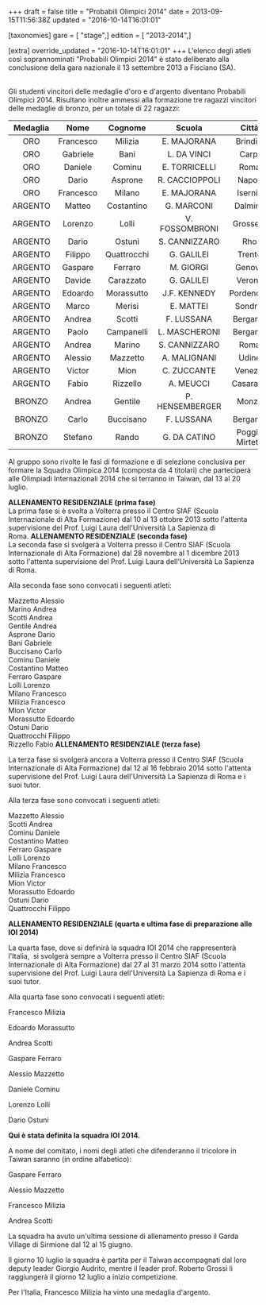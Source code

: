 +++
draft = false
title = "Probabili Olimpici 2014"
date = 2013-09-15T11:56:38Z
updated = "2016-10-14T16:01:01"

[taxonomies]
gare = [ "stage",]
edition = [ "2013-2014",]

[extra]
override_updated = "2016-10-14T16:01:01"
+++
L'elenco degli atleti così soprannominati "Probabili Olimpici 2014" è stato deliberato alla conclusione della gara nazionale il 13 settembre 2013 a Fisciano (SA).

<br/> Gli studenti vincitori delle medaglie d'oro e d'argento diventano Probabili Olimpici 2014. Risultano inoltre ammessi alla formazione tre ragazzi vincitori delle medaglie di bronzo, per un totale di 22 ragazzi:

| **Medaglia** | **Nome**  | **Cognome** |   **Scuola**    |   **Città**    | **Classe** |
| :----------: | :-------: | :---------: | :-------------: | :------------: | :--------: |
|     ORO      | Francesco |   Milizia   |   E. MAJORANA   |    Brindisi    |     IV     |
|     ORO      | Gabriele  |    Bani     |   L. DA VINCI   |     Carpi      |     V      |
|     ORO      |  Daniele  |   Cominu    |  E. TORRICELLI  |      Roma      |     V      |
|     ORO      |   Dario   |   Asprone   | R. CACCIOPPOLI  |     Napoli     |     V      |
|     ORO      | Francesco |   Milano    |   E. MAJORANA   |    Isernia     |     V      |
|   ARGENTO    |  Matteo   | Costantino  |   G. MARCONI    |    Dalmine     |     V      |
|   ARGENTO    |  Lorenzo  |    Lolli    | V. FOSSOMBRONI  |    Grosseto    |     V      |
|   ARGENTO    |   Dario   |   Ostuni    |  S. CANNIZZARO  |      Rho       |     IV     |
|   ARGENTO    |  Filippo  | Quattrocchi |   G. GALILEI    |     Trento     |    III     |
|   ARGENTO    |  Gaspare  |   Ferraro   |    M. GIORGI    |     Genova     |     V      |
|   ARGENTO    |  Davide   |  Carazzato  |   G. GALILEI    |     Verona     |     IV     |
|   ARGENTO    |  Edoardo  | Morassutto  |  J.F. KENNEDY   |   Pordenone    |    III     |
|   ARGENTO    |   Marco   |   Merisi    |    E. MATTEI    |    Sondrio     |     IV     |
|   ARGENTO    |  Andrea   |   Scotti    |   F. LUSSANA    |    Bergamo     |     IV     |
|   ARGENTO    |   Paolo   | Campanelli  |  L. MASCHERONI  |    Bergamo     |     V      |
|   ARGENTO    |  Andrea   |   Marino    |  S. CANNIZZARO  |      Roma      |     V      |
|   ARGENTO    |  Alessio  |  Mazzetto   |  A. MALIGNANI   |     Udine      |     V      |
|   ARGENTO    |  Victor   |    Mion     |   C. ZUCCANTE   |    Venezia     |     V      |
|   ARGENTO    |   Fabio   |  Rizzello   |    A. MEUCCI    |    Casarano    |     IV     |
|    BRONZO    |  Andrea   |   Gentile   | P. HENSEMBERGER |     Monza      |     V      |
|    BRONZO    |   Carlo   |  Buccisano  |   F. LUSSANA    |    Bergamo     |    III     |
|    BRONZO    |  Stefano  |    Rando    |  G. DA CATINO   | Poggio Mirteto |    III     |

Al gruppo sono rivolte le fasi di formazione e di selezione conclusiva per formare la Squadra Olimpica 2014 (composta da 4 titolari) che parteciperà alle Olimpiadi Internazionali 2014 che si terranno in Taiwan, dal 13 al 20 luglio.

**ALLENAMENTO RESIDENZIALE (prima fase)**<br/> La prima fase si è svolta a Volterra presso il Centro SIAF (Scuola Internazionale di Alta Formazione) dal 10 al 13 ottobre 2013 sotto l'attenta supervisione del Prof. Luigi Laura dell'Università La Sapienza di Roma. **ALLENAMENTO RESIDENZIALE (seconda fase)**<br/> La seconda fase si svolgerà a Volterra presso il Centro SIAF (Scuola Internazionale di Alta Formazione) dal 28 novembre al 1 dicembre 2013 sotto l'attenta supervisione del Prof. Luigi Laura dell'Università La Sapienza di Roma.

Alla seconda fase sono convocati i seguenti atleti:

Mazzetto Alessio <br/> Marino Andrea <br/> Scotti Andrea <br/> Gentile Andrea <br/> Asprone Dario <br/> Bani Gabriele<br/> Buccisano Carlo <br/> Cominu Daniele <br/> Costantino Matteo<br/> Ferraro Gaspare<br/> Lolli Lorenzo<br/> Milano Francesco <br/> Milizia Francesco <br/> Mion Victor<br/> Morassutto Edoardo<br/> Ostuni Dario <br/> Quattrocchi Filippo <br/> Rizzello Fabio **ALLENAMENTO RESIDENZIALE (terza fase)**

La terza fase si svolgerà ancora a Volterra presso il Centro SIAF (Scuola Internazionale di Alta Formazione) dal 12 al 16 febbraio 2014 sotto l'attenta supervisione del Prof. Luigi Laura dell'Università La Sapienza di Roma e i suoi tutor.

Alla terza fase sono convocati i seguenti atleti:

Mazzetto Alessio  <br/> Scotti Andrea <br/> Cominu Daniele <br/> Costantino Matteo<br/> Ferraro Gaspare<br/> Lolli Lorenzo<br/> Milano Francesco <br/> Milizia Francesco <br/> Mion Victor<br/> Morassutto Edoardo<br/> Ostuni Dario <br/> Quattrocchi Filippo

**ALLENAMENTO RESIDENZIALE (quarta e ultima fase di preparazione alle IOI 2014)**

La quarta fase, dove si definirà la squadra IOI 2014 che rappresenterà l'Italia,  si svolgerà sempre a Volterra presso il Centro SIAF (Scuola Internazionale di Alta Formazione) dal 27 al 31 marzo 2014 sotto l'attenta supervisione del Prof. Luigi Laura dell'Università La Sapienza di Roma e i suoi tutor.

Alla quarta fase sono convocati i seguenti atleti:

Francesco Milizia

Edoardo Morassutto

Andrea Scotti

Gaspare Ferraro

Alessio Mazzetto

Daniele Cominu

Lorenzo Lolli

Dario Ostuni

**Qui è stata definita la squadra IOI 2014.**

A nome del comitato, i nomi degli atleti che difenderanno il tricolore in Taiwan saranno (in ordine alfabetico):

Gaspare Ferraro

Alessio Mazzetto

Francesco Milizia

Andrea Scotti

La squadra ha avuto un'ultima sessione di allenamento presso il Garda Village di Sirmione dal 12 al 15 giugno.

Il giorno 10 luglio la squadra è partita per il Taiwan accompagnati dal loro deputy leader Giorgio Audrito, mentre il leader prof. Roberto Grossi li raggiungerà il giorno 12 luglio a inizio competizione.

Per l'Italia, Francesco Milizia ha vinto una medaglia d'argento.
